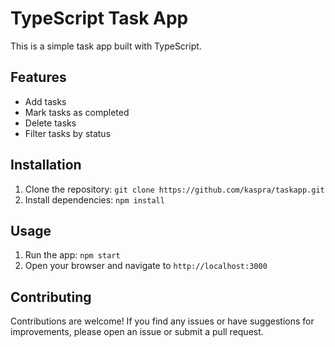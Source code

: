 # TypeScript Task App

This is a simple task app built with TypeScript.

## Features

- Add tasks
- Mark tasks as completed
- Delete tasks
- Filter tasks by status

## Installation

1. Clone the repository: `git clone https://github.com/kaspra/taskapp.git`
2. Install dependencies: `npm install`

## Usage

1. Run the app: `npm start`
2. Open your browser and navigate to `http://localhost:3000`

## Contributing

Contributions are welcome! If you find any issues or have suggestions for improvements, please open an issue or submit a pull request.
